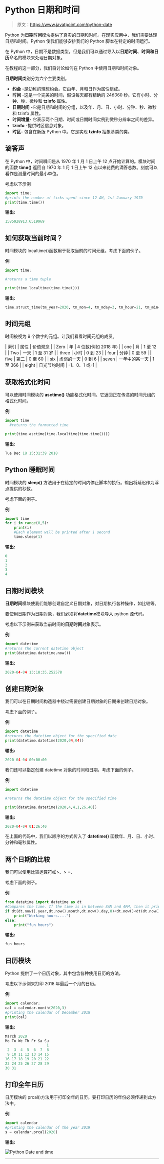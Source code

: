 # Python 日期和时间

> 原文：<https://www.javatpoint.com/python-date>

Python 为**日期时间**模块提供了真实的日期和时间。在现实应用中，我们需要处理日期和时间。Python 使我们能够安排我们的 Python 脚本在特定的时间运行。

在 Python 中，日期不是数据类型，但是我们可以通过导入以**日期时间、时间和日历**命名的模块来处理日期对象。

在教程的这一部分，我们将讨论如何在 Python 中使用日期和时间对象。

**日期时间**类别分为六个主要类别。

*   **约会** -是幼稚的理想约会。它由年、月和日作为属性组成。
*   **时间** -这是一个完美的时间，假设每天都有精确的 24*60*60 秒。它有小时、分钟、秒、微秒和 **tzinfo** 属性。
*   **日期时间** -它是日期和时间的分组，以及年、月、日、小时、分钟、秒、微秒和 tzinfo 属性。
*   **时间增量-** 它表示两个日期、时间或日期时间实例到微秒分辨率之间的差异。
*   **tzinfo** -提供时区信息对象。
*   **时区-** 包含在新版 Python 中。它是实现 **tzinfo** 抽象基类的类。

## 滴答声

在 Python 中，时间瞬间是从 1970 年 1 月 1 日上午 12 点开始计算的。模块时间的函数 **time()** 返回自 1970 年 1 月 1 日上午 12 点以来花费的滴答总数。刻度可以看作是测量时间的最小单位。

考虑以下示例

```py
import time;
#prints the number of ticks spent since 12 AM, 1st January 1970
print(time.time())

```

**输出:**

```py
1585928913.6519969

```

## 如何获取当前时间？

时间模块的 localtime()函数用于获取当前的时间元组。考虑下面的例子。

**例**

```py
import time;  

#returns a time tuple   

print(time.localtime(time.time()))

```

**输出:**

```py
time.struct_time(tm_year=2020, tm_mon=4, tm_mday=3, tm_hour=21, tm_min=21, tm_sec=40, tm_wday=4, tm_yday=94, tm_isdst=0)

```

## 时间元组

时间被视为 9 个数字的元组。让我们看看时间元组的成员。

| 索引 | 属性 | 价值观念 |
| Zero | 年 | 4 位数(例如 2018 年) |
| one | 月 | 1 至 12 |
| Two | 一天 | 1 至 31 岁 |
| three | 小时 | 0 到 23 |
| four | 分钟 | 0 至 59 |
| five | 第二 | 0 至 60 |
| six | 虚弱的一天 | 0 到 6 |
| seven | 一年中的某一天 | 1 至 366 |
| eight | 日光节约时间 | -1、0、1 或-1 |

## 获取格式化时间

可以使用时间模块的 **asctime()** 功能格式化时间。它返回正在传递的时间元组的格式化时间。

**例**

```py
import time  
  #returns the formatted time    

print(time.asctime(time.localtime(time.time())))

```

**输出:**

```py
Tue Dec 18 15:31:39 2018

```

## Python 睡眠时间

时间模块的 **sleep()** 方法用于在给定的时间内停止脚本的执行。输出将延迟作为浮点提供的秒数。

考虑下面的例子。

**例**

```py
import time
for i in range(0,5):
    print(i)
    #Each element will be printed after 1 second
    time.sleep(1)

```

**输出:**

```py
0
1
2
3
4

```

## 日期时间模块

**日期时间**模块使我们能够创建自定义日期对象，对日期执行各种操作，如比较等。

要使用日期作为日期对象，我们必须将**datetime**模块导入 python 源代码。

考虑以下示例来获取当前时间的**日期时间**对象表示。

**例**

```py
import datetime
#returns the current datetime object   
print(datetime.datetime.now())  

```

**输出:**

```py
2020-04-04 13:18:35.252578

```

## 创建日期对象

我们可以在日期时间构造器中绕过需要创建日期对象的日期来创建日期对象。

考虑下面的例子。

**例**

```py
import datetime  
#returns the datetime object for the specified date  
print(datetime.datetime(2020,04,04))  

```

**输出:**

```py
2020-04-04 00:00:00

```

我们还可以指定创建 datetime 对象的时间和日期。考虑下面的例子。

**例**

```py
import datetime

#returns the datetime object for the specified time    

print(datetime.datetime(2020,4,4,1,26,40))  

```

**输出:**

```py
2020-04-04 01:26:40

```

在上面的代码中，我们以顺序的方式传入了 **datetime()** 函数年、月、日、小时、分钟和毫秒属性。

## 两个日期的比较

我们可以使用比较运算符如>、> =、

考虑下面的例子。

**例**

```py
from datetime import datetime as dt  
#Compares the time. If the time is in between 8AM and 4PM, then it prints working hours otherwise it prints fun hours  
if dt(dt.now().year,dt.now().month,dt.now().day,8)<dt.now()<dt(dt.now().year,dt.now().month,dt.now().day,16):  
    print("Working hours....")  
else:  
    print("fun hours") 

```

**输出:**

```py
fun hours

```

## 日历模块

Python 提供了一个日历对象，其中包含各种使用日历的方法。

考虑以下示例来打印 2018 年最后一个月的日历。

**例**

```py
import calendar;  
cal = calendar.month(2020,3)  
#printing the calendar of December 2018  
print(cal)  

```

**输出:**

```py
March 2020
Mo Tu We Th Fr Sa Su
                   1
 2  3  4  5  6  7  8
 9 10 11 12 13 14 15
16 17 18 19 20 21 22
23 24 25 26 27 28 29
30 31

```

## 打印全年日历

日历模块的 prcal()方法用于打印全年的日历。要打印日历的年份必须传递到此方法中。

**例**

```py
import calendar  
#printing the calendar of the year 2019  
s = calendar.prcal(2020)

```

**输出:**

![Python Date and time](img/dad88516687d0ffd2db69d6126f4b657.png)

* * *